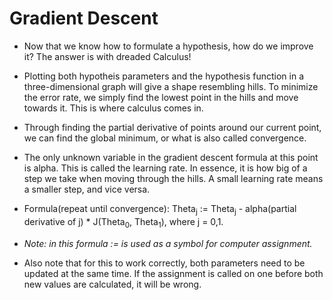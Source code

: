 # Gradient Descent
- Now that we know how to formulate a hypothesis, how do we improve it? The answer is with dreaded Calculus!
- Plotting both hypotheis parameters and the hypothesis function in a three-dimensional graph will give a shape resembling hills. To minimize the error rate, we simply find the lowest point in the hills and move towards it. This is where calculus comes in.
- Through finding the partial derivative of points around our current point, we can find the global minimum, or what is also called convergence.
- The only unknown variable in the gradient descent formula at this point is alpha. This is called the learning rate. In essence, it is how big of a step we take when moving through the hills. A small learning rate means a smaller step, and vice versa.
- Formula(repeat until convergence):
Theta<sub>j</sub> := Theta<sub>j</sub> - alpha(partial derivative of j) * J(Theta<sub>0</sub>, Theta<sub>1</sub>), where j = 0,1.

- <em>Note: in this formula := is used as a symbol for computer assignment.</em>

- Also note that for this to work correctly, both parameters need to be updated at the same time. If the assignment is called on one before both new values are calculated, it will be wrong.